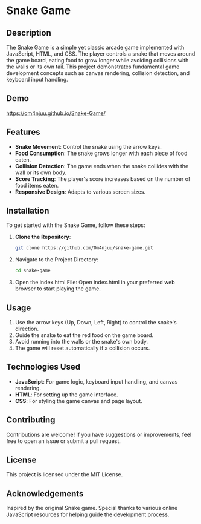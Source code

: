 
# Snake Game

## Description

The Snake Game is a simple yet classic arcade game implemented with JavaScript, HTML, and CSS. The player controls a snake that moves around the game board, eating food to grow longer while avoiding collisions with the walls or its own tail. This project demonstrates fundamental game development concepts such as canvas rendering, collision detection, and keyboard input handling.

## Demo
https://om4njuu.github.io/Snake-Game/

## Features

- **Snake Movement**: Control the snake using the arrow keys.
- **Food Consumption**: The snake grows longer with each piece of food eaten.
- **Collision Detection**: The game ends when the snake collides with the wall or its own body.
- **Score Tracking**: The player's score increases based on the number of food items eaten.
- **Responsive Design**: Adapts to various screen sizes.

## Installation

To get started with the Snake Game, follow these steps:

1. **Clone the Repository**:
   ```bash
   git clone https://github.com/Om4njuu/snake-game.git

2. Navigate to the Project Directory:
   ```bash
   cd snake-game

3. Open the index.html File:
   Open index.html in your preferred web browser to start playing the game.

## Usage
1. Use the arrow keys (Up, Down, Left, Right) to control the snake's direction.
2. Guide the snake to eat the red food on the game board.
3. Avoid running into the walls or the snake's own body.
4. The game will reset automatically if a collision occurs.

## Technologies Used
- **JavaScript**: For game logic, keyboard input handling, and canvas rendering.
- **HTML**: For setting up the game interface.
- **CSS**: For styling the game canvas and page layout.

## Contributing
Contributions are welcome! If you have suggestions or improvements, feel free to open an issue or submit a pull request.

## License
This project is licensed under the MIT License.

## Acknowledgements
Inspired by the original Snake game. Special thanks to various online JavaScript resources for helping guide the development process.
